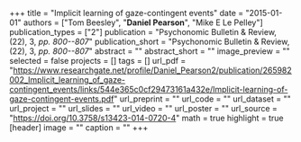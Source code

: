 +++
title = "Implicit learning of gaze-contingent events"
date = "2015-01-01"
authors = ["Tom Beesley", "__Daniel Pearson__", "Mike E Le Pelley"]
publication_types = ["2"]
publication = "Psychonomic Bulletin & Review, (22), 3, _pp. 800--807_"
publication_short = "Psychonomic Bulletin & Review, (22), 3, _pp. 800--807_"
abstract = ""
abstract_short = ""
image_preview = ""
selected = false
projects = []
tags = []
url_pdf = "https://www.researchgate.net/profile/Daniel_Pearson2/publication/265982002_Implicit_learning_of_gaze-contingent_events/links/544e365c0cf29473161a432e/Implicit-learning-of-gaze-contingent-events.pdf"
url_preprint = ""
url_code = ""
url_dataset = ""
url_project = ""
url_slides = ""
url_video = ""
url_poster = ""
url_source = "https://doi.org/10.3758/s13423-014-0720-4"
math = true
highlight = true
[header]
image = ""
caption = ""
+++
